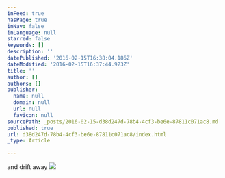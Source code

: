 ```yaml
---
inFeed: true
hasPage: true
inNav: false
inLanguage: null
starred: false
keywords: []
description: ''
datePublished: '2016-02-15T16:38:04.186Z'
dateModified: '2016-02-15T16:37:44.923Z'
title: ''
author: []
authors: []
publisher:
  name: null
  domain: null
  url: null
  favicon: null
sourcePath: _posts/2016-02-15-d38d247d-78b4-4cf3-be6e-87811c071ac8.md
published: true
url: d38d247d-78b4-4cf3-be6e-87811c071ac8/index.html
_type: Article

---
```

and drift away
![](https://the-grid-user-content.s3-us-west-2.amazonaws.com/ebaad87b-eabf-4994-9464-d6c6ce396f8e.jpg)